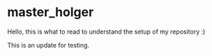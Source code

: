 # master_holger

Hello, this is what to read to understand the setup of my repository :)

This is an update for testing.

